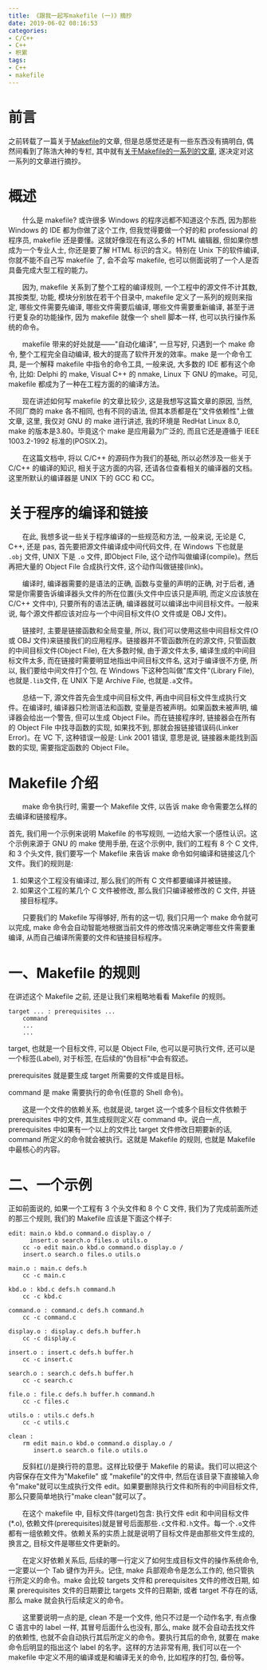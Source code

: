 ```yaml
---
title: 《跟我一起写makefile (一)》摘抄
date: 2019-06-02 08:16:53
categories:
- C/C++
- C++
- 积累
tags:
- C++
- makefile
---
```


# 前言

之前转载了一篇关于[Makefile](/c_plus_plus_primer/tips/edit-makefile.html)的文章, 但是总感觉还是有一些东西没有搞明白, 偶然间看到了陈浩大神的专栏, 其中就有[关于Makefile的一系列的文章](https://blog.csdn.net/haoel/article/details/2886), 遂决定对这一系列的文章进行摘抄。
<!--more-->

# 概述

&emsp;&emsp;什么是 makefile? 或许很多 Windows 的程序远都不知道这个东西, 因为那些 Windows 的 IDE 都为你做了这个工作, 但我觉得要做一个好的和 professional 的程序员, makefile 还是要懂。这就好像现在有这么多的 HTML 编辑器, 但如果你想成为一个专业人士, 你还是要了解 HTML 标识的含义。特别在 Unix 下的软件编译, 你就不能不自己写 makefile 了, 会不会写 makefile, 也可以侧面说明了一个人是否具备完成大型工程的能力。

&emsp;&emsp;因为, makefile 关系到了整个工程的编译规则, 一个工程中的源文件不计其数, 其按类型, 功能, 模块分别放在若干个目录中, makefile 定义了一系列的规则来指定, 哪些文件需要先编译, 哪些文件需要后编译, 哪些文件需要重新编译, 甚至于进行更复杂的功能操作, 因为 makefile 就像一个 shell 脚本一样, 也可以执行操作系统的命令。

&emsp;&emsp;makefile 带来的好处就是——"自动化编译", 一旦写好, 只遇到一个 make 命令, 整个工程完全自动编译, 极大的提高了软件开发的效率。make 是一个命令工具, 是一个解释 makefile 中指令的命令工具, 一般来说, 大多数的 IDE 都有这个命令, 比如: Delphi 的 make, Visual C++ 的 nmake, Linux 下 GNU 的make。可见, makefile 都成为了一种在工程方面的的编译方法。

&emsp;&emsp;现在讲述如何写 makefile 的文章比较少, 这是我想写这篇文章的原因, 当然, 不同厂商的 make 各不相同, 也有不同的语法, 但其本质都是在"文件依赖性"上做文章, 这里, 我仅对 GNU 的 make 进行讲述, 我的环境是 RedHat Linux 8.0, make 的版本是3.80。毕竟这个 make 是应用最为广泛的, 而且它还是遵循于 IEEE 1003.2-1992 标准的(POSIX.2)。

&emsp;&emsp;在这篇文档中, 将以 C/C++ 的源码作为我们的基础, 所以必然涉及一些关于 C/C++ 的编译的知识, 相关于这方面的内容, 还请各位查看相关的编译器的文档。这里所默认的编译器是 UNIX 下的 GCC 和 CC。

# 关于程序的编译和链接

&emsp;&emsp;在此, 我想多说一些关于程序编译的一些规范和方法, 一般来说, 无论是 C, C++, 还是 pas, 首先要把源文件编译成中间代码文件, 在 Windows 下也就是 `.obj` 文件, UNIX 下是 `.o` 文件, 即Object File, 这个动作叫做编译(compile)。然后再把大量的 Object File 合成执行文件, 这个动作叫做链接(link)。

&emsp;&emsp;编译时, 编译器需要的是语法的正确, 函数与变量的声明的正确, 对于后者, 通常是你需要告诉编译器头文件的所在位置(头文件中应该只是声明, 而定义应该放在 C/C++ 文件中), 只要所有的语法正确, 编译器就可以编译出中间目标文件。一般来说, 每个源文件都应该对应与一个中间目标文件(O 文件或是 OBJ 文件)。

&emsp;&emsp;链接时, 主要是链接函数和全局变量, 所以, 我们可以使用这些中间目标文件(O 或 OBJ 文件)来链接我们的应用程序。链接器并不管函数所在的源文件, 只管函数的中间目标文件(Object File), 在大多数时候, 由于源文件太多, 编译生成的中间目标文件太多, 而在链接时需要明显地指出中间目标文件名, 这对于编译很不方便, 所以, 我们要给中间文件打个包, 在 Windows 下这种包叫做"库文件"(Library File), 也就是`.lib`文件, 在 UNIX 下是 Archive File, 也就是`.a`文件。

&emsp;&emsp;总结一下, 源文件首先会生成中间目标文件, 再由中间目标文件生成执行文件。在编译时, 编译器只检测语法和函数, 变量是否被声明。如果函数未被声明, 编译器会给出一个警告, 但可以生成 Object File。而在链接程序时, 链接器会在所有的 Object File 中找寻函数的实现, 如果找不到, 那就会报链接错误码(Linker Error)。在 VC 下, 这种错误一般是: Link 2001 错误, 意思是说, 链接器未能找到函数的实现, 需要指定函数的 Object File。

# Makefile 介绍

&emsp;&emsp;make 命令执行时, 需要一个 Makefile 文件, 以告诉 make 命令需要怎么样的去编译和链接程序。

首先, 我们用一个示例来说明 Makefile 的书写规则, 一边给大家一个感性认识。这个示例来源于 GNU 的 make 使用手册, 在这个示例中, 我们的工程有 8 个 C 文件, 和 3 个头文件, 我们要写一个 Makefile 来告诉 make 命令如何编译和链接这几个文件。我们的规则是:

1. 如果这个工程没有编译过, 那么我们的所有 C 文件都要编译并被链接。
2. 如果这个工程的某几个 C 文件被修改, 那么我们只编译被修改的 C 文件, 并链接目标程序。

&emsp;&emsp;只要我们的 Makefile 写得够好, 所有的这一切, 我们只用一个 make 命令就可以完成, make 命令会自动智能地根据当前文件的修改情况来确定哪些文件需要重编译, 从而自己编译所需要的文件和链接目标程序。

# 一、Makefile 的规则

在讲述这个 Makefile 之前, 还是让我们来粗略地看看 Makefile 的规则。

```
target ... : prerequisites ...
	command
	...
	...
```

target, 也就是一个目标文件, 可以是 Object File, 也可以是可执行文件, 还可以是一个标签(Label), 对于标签, 在后续的"伪目标"中会有叙述。

prerequisites 就是要生成 target 所需要的文件或是目标。

command 是 make 需要执行的命令(任意的 Shell 命令)。

&emsp;&emsp;这是一个文件的依赖关系, 也就是说, target 这一个或多个目标文件依赖于 prerequisites 中的文件, 其生成规则定义在 command 中。说白一点, prerequisites 中如果有一个以上的文件比 target 文件修改日期要新的话, command 所定义的命令就会被执行。这就是 Makefile 的规则, 也就是 Makefile 中最核心的内容。

# 二、一个示例

正如前面说的, 如果一个工程有 3 个头文件和 8 个 C 文件, 我们为了完成前面所述的那三个规则, 我们的 Makefile 应该是下面这个样子:

```
edit: main.o kbd.o command.o display.o /
      insert.o search.o files.o utils.o
	cc -o edit main.o kbd.o command.o display.o /
	insert.o search.o files.o utils.o

main.o : main.c defs.h
	cc -c main.c

kbd.o : kbd.c defs.h command.h
	cc -c kbd.c

command.o : command.c defs.h command.h
	cc -c command.c

display.o : display.c defs.h buffer.h
	cc -c display.c

insert.o : insert.c defs.h buffer.h
	cc -c insert.c

search.o : search.c defs.h buffer.h
	cc -c search.c

file.o : file.c defs.h buffer.h command.h
	cc -c files.c

utils.o : utils.c defs.h
	cc -c utils.c

clean :
	rm edit main.o kbd.o command.o display.o /
	   insert.o search.o file.o utils.o
```

&emsp;&emsp;反斜杠(/)是换行符的意思。这样比较便于 Makefile 的易读。我们可以把这个内容保存在文件为"Makefile" 或 "makefile"的文件中, 然后在该目录下直接输入命令"make"就可以生成执行文件 edit。如果要删除执行文件和所有的中间目标文件, 那么只要简单地执行"make clean"就可以了。

&emsp;&emsp;在这个 makefile 中, 目标文件(target)包含: 执行文件 edit 和中间目标文件(*.o), 依赖文件(prerequisites)就是冒号后面那些`.c`文件和`.h`文件。每一个`.o`文件都有一组依赖文件。依赖关系的实质上就是说明了目标文件是由那些文件生成的, 换言之, 目标文件是哪些文件更新的。

&emsp;&emsp;在定义好依赖关系后, 后续的哪一行定义了如何生成目标文件的操作系统命令, 一定要以一个 Tab 键作为开头。记住, make 兵部观命令是怎么工作的, 他只管执行所定义的命令。make 会比较 targets 文件和 prerequisites 文件的修改日期, 如果 prerequisites 文件的日期要比 targets 文件的日期新, 或者 target 不存在的话, 那么 make 就会执行后续定义的命令。

&emsp;&emsp;这里要说明一点的是, clean 不是一个文件, 他只不过是一个动作名字, 有点像 C 语言中的 label 一样, 其冒号后面什么也没有, 那么, make 就不会自动去找文件的依赖性, 也就不会自动执行其后所定义的命令。要执行其后的命令, 就要在 make 命令后明显的指出这个 label 的名字。这样的方法非常有用, 我们可以在一个 makefile 中定义不用的编译或是和编译无关的命令, 比如程序的打包, 备份等。

